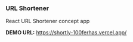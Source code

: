 ### URL Shortener 

React URL Shortener concept app

**DEMO URL:** https://shortly-100ferhas.vercel.app/
